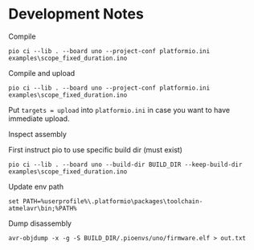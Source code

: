 # Development Notes

Compile

```
pio ci --lib . --board uno --project-conf platformio.ini examples\scope_fixed_duration.ino
```

Compile and upload

```
pio ci --lib . --board uno --project-conf platformio.ini examples\scope_fixed_duration.ino
```

Put `targets = upload` into `platformio.ini` in case you want to have immediate upload.

Inspect assembly

First instruct pio to use specific build dir (must exist)
```
pio ci --lib . --board uno --build-dir BUILD_DIR --keep-build-dir examples\scope_fixed_duration.ino 
```

Update env path 
```
set PATH=%userprofile%\.platformio\packages\toolchain-atmelavr\bin;%PATH%
```

Dump disassembly
```
avr-objdump -x -g -S BUILD_DIR/.pioenvs/uno/firmware.elf > out.txt
```



